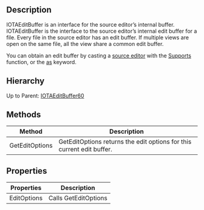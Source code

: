 ﻿## Description
IOTAEditBuffer is an interface for the source editor’s internal buffer. IOTAEditBuffer is the interface to the source editor’s internal edit buffer for a file. Every file in the source editor has an edit buffer. If multiple views are open on the same file, all the view share a common edit buffer.

You can obtain an edit buffer by casting a [source editor](IOTASourceEditor) with the [Supports](http://docwiki.embarcadero.com/Libraries/en/System.SysUtils.Supports) function, or the [as](http://docwiki.embarcadero.com/RADStudio/en/Class_References#The_as_Operator) keyword.

## Hierarchy
Up to Parent: [IOTAEditBuffer60](IOTAEditBuffer60)

## Methods
| Method | Description |
| ------------- | ------------- |
| GetEditOptions | GetEditOptions returns the edit options for this current edit buffer. |

## Properties
| Properties | Description |
| ------------- | ------------- |
| EditOptions | Calls GetEditOptions |

